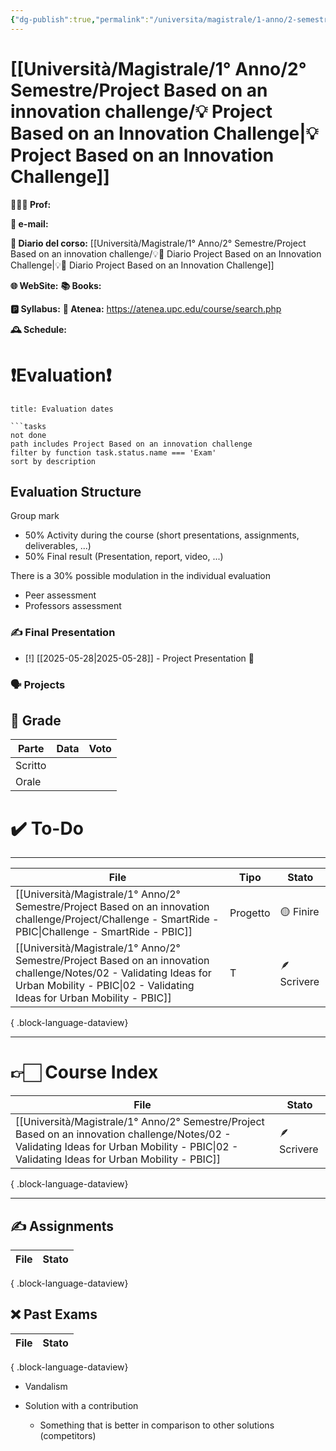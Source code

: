 ```yaml
---
{"dg-publish":true,"permalink":"/universita/magistrale/1-anno/2-semestre/project-based-on-an-innovation-challenge/project-based-on-an-innovation-challenge/","tags":["UNI"]}
---
```



# [[Università/Magistrale/1° Anno/2° Semestre/Project Based on an innovation challenge/💡 Project Based on an Innovation Challenge\|💡 Project Based on an Innovation Challenge]]


**🧑🏻‍🏫 Prof:** 

**📧 e-mail:** 

**📔 Diario del corso:** [[Università/Magistrale/1° Anno/2° Semestre/Project Based on an innovation challenge/💡📔 Diario Project Based on an Innovation Challenge\|💡📔 Diario Project Based on an Innovation Challenge]]

**🌐 WebSite:** 
**📚 Books:** 

**🅿️ Syllabus:**
**🔑 Atenea:** https://atenea.upc.edu/course/search.php

**🕰 Schedule:**


# ❗️Evaluation❗️

```ad-attention
title: Evaluation dates

```tasks
not done
path includes Project Based on an innovation challenge
filter by function task.status.name === 'Exam'
sort by description

```

## Evaluation Structure

Group mark
- 50% Activity during the course (short presentations, assignments, deliverables, ...)
- 50% Final result (Presentation, report, video, ...)

There is a 30% possible modulation in the individual evaluation
- Peer assessment
- Professors assessment


### ✍️ Final Presentation

- [!] [[2025-05-28\|2025-05-28]] - Project Presentation 🔼 


### 🗣 Projects 



## 💯 Grade

| Parte       | Data           | Voto |
| ----------- | -------------- | ---- |
| Scritto |  |  |
| Orale       |  |     |


# ✔️ To-Do


___
| File                                                                                                                                                                                             | Tipo     | Stato       |
| ------------------------------------------------------------------------------------------------------------------------------------------------------------------------------------------------ | -------- | ----------- |
| [[Università/Magistrale/1° Anno/2° Semestre/Project Based on an innovation challenge/Project/Challenge - SmartRide - PBIC\|Challenge - SmartRide - PBIC]]                                     | Progetto | 🟡 Finire   |
| [[Università/Magistrale/1° Anno/2° Semestre/Project Based on an innovation challenge/Notes/02 - Validating Ideas for Urban Mobility - PBIC\|02 - Validating Ideas for Urban Mobility - PBIC]] | T        | 🪶 Scrivere |

{ .block-language-dataview}


___

# 👉🏻 Course Index


| File                                                                                                                                                                                             | Stato       |
| ------------------------------------------------------------------------------------------------------------------------------------------------------------------------------------------------ | ----------- |
| [[Università/Magistrale/1° Anno/2° Semestre/Project Based on an innovation challenge/Notes/02 - Validating Ideas for Urban Mobility - PBIC\|02 - Validating Ideas for Urban Mobility - PBIC]] | 🪶 Scrivere |

{ .block-language-dataview}


___



## ✍️ Assignments

| File | Stato |
| ---- | ----- |

{ .block-language-dataview}

## ❌ Past Exams

| File | Stato |
| ---- | ----- |

{ .block-language-dataview}




- Vandalism

- Solution with a contribution
	- Something that is better in comparison to other solutions (competitors)

